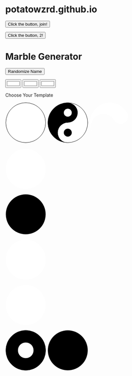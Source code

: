 # potatowzrd.github.io

<button type="button" onclick="clicked()">Click the button, join!</button>

<button type="button" onclick="clicked2()">Click the button, 2!</button>

<script>console.log('00043');</script>

<script>
    const ws = new WebSocket('wss://strainlessly-transfusive-ahmed.ngrok-free.dev');

    ws.addEventListener('open', () => 
        { console.log('Connected to WebSocket server'); ws.send('{\"type\":\"connect\",\"client\":\"client\"}'); });
    
    ws.addEventListener('message', (event) => 
        { console.log(event.data);});
</script>

<script>
function clicked() {
    console.log('button clickwed');
    ws.send('{\"type\":\"button\",\"client\":\"abrahma\"}'); 
};
</script>

<script>
function clicked2() {
    console.log('second buttonr');
    ws.send('{\"type\":\"button2\",\"client\":\"abrahma\"}'); 
};
</script>

<h1>Marble Generator</h1>

<button type="button" onclick="nameGen()">Randomize Name</button>

<script>

function nameGen()
{
    var fNames = Array("Red", "Orange", "Yellow", "Green", "Blue", "Purple", "Pink", "White", "Black", "Brown", "Gold", "Silver", "Bronze", "Copper", "Platinum", "Glass", "Metal", "Paper", "Plastic", "Wooden", "Hot", "Wet", "Windy", "Stinky", "Electric", "Salty", "Sour", "Sweet", "Savory", "Bitter", "Lavender", "Olive", "Huge", "Tiny", "Average", "Happy", "Sad", "Angry", "Lovely", "Devious", "Fancy", "Cursed", "Special", "Glitchy", "Shiny", "Bouncy", "Heavy", "Light", "Dark", "Coral", "Empty", "Single", "Double", "Triple", "Super", "Lucky", "Retro", "Neon", "Cute", "The", "Slow", "Fast", "Still", "Strong", "Weak", "Summer", "Winter", "Spring", "Fall", "Pretty", "Deadly", "Killer", "Agent", "Doctor", "Clear", "Digital", "Bloody", "Funny", "Rich", "Poor", "Good", "Evil", "Imaginary", "Impossible", "Actual", "Video", "Inch", "Final", "Mozzarella", "Marble", "Spicy", "Radioactive", "Jovial", "Innocent", "Mega", "Jazzy", "Crazy", "Free", "Clover", "Potato", "Squishy");
    
    var sNames = Array("Red", "Orange", "Yellow", "Green", "Blue", "Purple", "Pink", "White", "Black", "Brown", "Gold", "Silver", "Bronze", "Copper", "Platinum", "Diamond", "Emerald", "Ruby", "Crystal", "Obsidian", "Rice", "Bread", "Cookie", "Cake", "Pasta", "Dog", "Cat", "Snail", "Fox", "Horse", "Bird", "Fish", "Ant", "Lion", "Spider", "Rain", "Tornado", "Tsunami", "Cloud", "Hurricane", "Pirate", "Ninja", "Wizard", "Samurai", "Robot", "Apple", "Banana", "Grape", "Cherry", "Lemon", "Dream", "Moon", "Sun", "Comet", "Sky", "Mushroom", "Flower", "Rock", "Tree", "Seed", "Angel", "Devil", "Unicorn", "Dragon", "Fairy", "Barbeque", "Pickle", "Mustard", "Mayo", "Ketchup", "Vanilla", "Chocolate", "Mint", "Sprinkle", "Stardust", "King", "Queen", "Royal", "Ballad", "Jester", "Honey", "Waffle", "Soup", "Egg", "Sandwich", "Heart", "Bone", "Gamble", "Soul", "Mania", "Nerd", "Comrade", "Trash", "Panic", "Snake", "Bullet", "Butter", "Pizza", "Sock", "Bee", "Seagull");

    var fname = fNames[Math.floor(Math.random() * fNames.length)];
    document.getElementById('fname').innerHTML = fname;

    var sname = sNames[Math.floor(Math.random() * sNames.length)];
    document.getElementById('sname').innerHTML = sname;
}
</script>

<span id="fname"></span>
<span id="sname"></span>

<input type="color" value="#ffffff" id="color1">
<input type="color" value="#ffffff" id="color2">
<input type="color" value="#ffffff" id="color3">

<p>Choose Your Template</p>

<!-- blank circle --> 
<svg width="128" height="128" viewBox="0 0 256 256">
    <circle cx="128" cy="128" r="125" stroke="none" stroke-width="0.5" fill="white" id="marble"/>
    <circle cx="128" cy="128" r="125" stroke="black" stroke-width="2" fill="none" id="outline"/>
</svg>

<!-- yin yang -->
<svg width="128" height="128" viewBox="0 0 256 256">
  <path
    d="
      M 128 253
      A 125 125 0 0 1 128 3
      A 62.5 62.5 0 0 1 128 128
      A 62.5 62.5 1 0 0 128 253
      "
    fill= "black"
    id="yy1"
    stroke="none"
    stroke-width="0.5"
  />
   <path
    d="
      M 128 3
      A 125 125 0 0 1 128 253
      A 62.5 62.5 0 0 1 128 128
      A 62.5 62.5 1 0 0 128 3
      "
    fill= "white"
    id="yy2"
    stroke="none"
    stroke-width="0.5"
  />

<circle cx="128" cy="190.5" r="25" stroke="none" stroke-width="2" fill="black" id="yy3"/>
<circle cx="128" cy="65.5" r="25" stroke="none" stroke-width="2" fill="white" id="yy4"/>

<circle cx="128" cy="128" r="125" stroke="black" stroke-width="2" fill="none" id="outline"/>
</svg>

<!-- classic swirl marble -->
<svg width="128" height="128" viewBox="0 0 256 256">
  <path
    d="
      M 155.06329 112.375
      A 1 1 0 0 0 19.74682 190.5
      A 1 1 0 0 1 236.25318 65.5
      A 1 1 0 0 1 155.06329 112.375
      "
    fill= "white"
    id="m1"
    stroke="none"
    stroke-width="0.5"
  />
    
  <path
    d="
      M 100.93671 143.625
      A 1 1 0 0 0 236.25318 65.5
      A 1 1 0 0 1 155.06329 112.375
      A 1 1 0 0 0 19.74682 190.5
      A 1 1 0 0 1 100.93671 143.625
      "
    fill= "grey"
    id="m2"
    stroke="none"
    stroke-width="0.5"
  />
  
  <path
    d="
      M 100.93671 143.625
      A 1 1 0 0 0 236.25318 65.5
      A 1 1 0 0 1 19.74682 190.5
      A 1 1 0 0 1 100.93671 143.625
      "
    fill= "black"
    id="m3"
    stroke="none"
    stroke-width="0.5"
  />
  
<circle cx="128" cy="128" r="125" stroke="black" stroke-width="2" fill="none" id="outline"/>
</svg>

<!-- smile --> 
<svg width="128" height="128" viewBox="0 0 256 256">
    
<circle cx="128" cy="128" r="125" stroke="none" stroke-width="0.5" fill="white" id="h1"/>
    
  <path
    d="
      M 88.9375 112.375
      A 0.5 1 0 0 1 88.9375 49.875
      A 0.5 1 0 0 1 88.9375 112.375
      "
    fill= "black"
    id="h2"
    stroke="black"
    stroke-width="0.5"
  />
  <path
    d="
      M 167.0625 112.375
      A 0.5 1 0 0 1 167.0625 49.875
      A 0.5 1 0 0 1 167.0625 112.375
      "
    fill= "black"
    id="h3"
    stroke="black"
    stroke-width="0.5"
  />
  <path
    d="
      M 49.875 143.625
      A 1 0.35 0 0 0 206.125 143.625
      A 1 1 0 0 1 49.875 143.625
      "
    fill= "black"
    id="h4"
    stroke="black"
    stroke-width="0.5"
  />
<circle cx="128" cy="128" r="125" stroke="black" stroke-width="2" fill="none" id="outline"/>
</svg>

<!-- star --> 
<svg width="128" height="128" viewBox="0 0 256 256">

<circle cx="128" cy="128" r="125" stroke="none" stroke-width="0.5" fill="black" id="s1"/>

<path
    d="
        M 128 3
        L 156.06425 87.37288
        L 246.88206 87.37288
        L 173.40891 142.75425
        L 201.47316 228.12712
        L 128 175.74575
        L 54.52684 228.12712
        L 82.59109 142.75425
        L 9.11794 87.37288
        L 99.93575 87.37288
        L 128 3
    "     
fill="white"
id="s2"
stroke="white"
stroke-width="0.5"
/>

<circle cx="128" cy="128" r="125" stroke="black" stroke-width="2" fill="none" id="outline"/>
</svg>

<!-- cross --> 
<svg width="128" height="128" viewBox="0 0 256 256">

<circle cx="128" cy="128" r="125" stroke="none" stroke-width="0.5" fill="white" id="c1"/>

  <path
    d="
      M 159.25 249.03073
      L 159.25 159.25
      L 249.03073 159.25
      A 1 10 0 0 0 249.03073 96.75
      L 159.25 96.75
      L 159.25 6.96927
      A 10 1 0 0 0 96.75 6.96927
      L 96.75 96.75
      L 6.96927 96.75
      A 1 10 0 0 0 6.96927 159.25
      L 96.75 159.25
      L 96.75 249.03073
      A 10 1 0 0 0 159.25 249.03073
      "
    fill= "black"
    id="c2"
    stroke="black"
    stroke-width="0.5"
  />
<circle cx="128" cy="128" r="125" stroke="black" stroke-width="2" fill="none" id="outline"/>
</svg>

<!-- sun&moon --> 
<svg width="128" height="128" viewBox="0 0 256 256">

<circle cx="128" cy="128" r="125" stroke="none" stroke-width="0.5" fill="white" id="p1"/>

  <path
    d="
      M 174.875 243.8781
      Q 118 222 100.71927 159.25
      L 159.25 128
      L 100.71929 96.75
      Q 118 34 174.875 12.1219
      C 280 60 280 200 174.875 243.8781
      "
    fill= "grey"
    id="p2"
    stroke="grey"
    stroke-width="0.5"
  />
  <path
    d="
      M 174.875 96.75
      A 0.5 1 0 0 1 174.875 49.875
      A 0.5 1 0 0 1 174.875 96.75
      "
    fill= "black"
    id="p3"
    stroke="black"
    stroke-width="0.5"
  />
  <path
    d="
      M 65.5 96.75
      A 0.5 1 0 0 1 65.5 49.875
      A 0.5 1 0 0 1 65.5 96.75
      "
    fill= "black"
    id="p4"
    stroke="black"
    stroke-width="0.5"
  />
  
<circle cx="128" cy="128" r="125" stroke="black" stroke-width="2" fill="none" id="outline"/>
</svg>

<!-- donut --> 
<svg width="128" height="128" viewBox="0 0 256 256">
<circle cx="128" cy="128" r="125" stroke="none" stroke-width="0.5" fill="black" id="d1"/>
<circle cx="128" cy="128" r="50" stroke="black" stroke-width="2" fill="white" id="hole"/>
<circle cx="128" cy="128" r="125" stroke="black" stroke-width="2" fill="none" id="outline"/>
</svg>

<!-- mushroom --> 
<svg width="128" height="128" viewBox="0 0 256 256">

<circle cx="128" cy="128" r="125" stroke="black" stroke-width="0.5" fill="black" id="j1"/>

  <path
    d="
      M 7.1 95.5
      C 27.6 103.5 18.6 85.6 35.8 84.5
      C 57.2 83.2 48 103.3 68.8 96.6
      C 92.9 81.2 56.5 66.5 83 44.4
      C 92 36 111.9 39.7 118.6 28.3
      C 125 16 126 3 114 3.78467
      C 63 6 15 56 7.1 95.5
      "
    fill= "white"
    id="j2"
    stroke="white"
    stroke-width="0.5"
  />

  <path
    d="
      M 3.69 141.11749
      C 2.3 136.2 9.4 148.7 20 146
      C 31.8 144.5 40.3 127.9 55.3 136.5
      C 69.8 147 55.3 161.7 68 180
      C 75 194.6 97 188 100 207
      C 100 220 94 239 83 244.61904
      C 40 230 3 177 3.69 141.11749
      "
    fill= "white"
    id="j3"
    stroke="white"
    stroke-width="0.5"
  />
  
  <path
    d="
      M 170 245.73275 
      Q 182 182 235 192.62198
      Q 206 235 170 245.73275
      "
    fill= "white"
    id="j4"
    stroke="white"
    stroke-width="0.5"
  />
  
  <path
    d="
      M 118 148
      C 93.7 128 116.6 124 127 120
      C 147.5 108.5 133 94.5 146 89
      C 175.7 83.4 153 104.7 180 125
      C 192.5 136 204.5 136.4 200 148
      C 188 171.2 171.4 149.8 155 150
      C 133 158 133 155 118 148
      "
    fill= "white"
    id="j5"
    stroke="white"
    stroke-width="0.5"
  />
  
  <path
    d="
      M 220 92
      C 202 81 215 71 201 53
      C 193 39 165 41 163 27
      Q 160 16 171 10.62879
      C 203 18 243 65 245 84
      Q 242.4 96.1 220 92
      "
    fill= "white"
    id="j6"
    stroke="white"
    stroke-width="0.5"
  />
  
<circle cx="128" cy="128" r="125" stroke="black" stroke-width="2" fill="none" id="outline"/>
</svg>

<script>
let col1 = document.getElementById('color1');
let desA1 = document.getElementById('marble');
let desA2 = document.getElementById('yy1');
let desA3 = document.getElementById('yy3');
let desA4 = document.getElementById('m1');
let desA5 = document.getElementById('h1');
let desA6 = document.getElementById('s1');
let desA7 = document.getElementById('c1');
let desA8 = document.getElementById('p1');
let desA9 = document.getElementById('d1');
let desA10 = document.getElementById('j1');
    col1.addEventListener('input', (event) => {
        desA1.style.fill = event.target.value;
        desA2.style.fill = event.target.value;
        desA3.style.fill = event.target.value;
        desA4.style.fill = event.target.value;
        desA5.style.fill = event.target.value;
        desA6.style.fill = event.target.value;
        desA7.style.fill = event.target.value;
        desA8.style.fill = event.target.value;
        desA9.style.fill = event.target.value;
        desA10.style.fill = event.target.value;

        desA1.style.stroke = event.target.value;
        desA2.style.stroke = event.target.value;
        desA3.style.stroke = event.target.value;
        desA4.style.stroke = event.target.value;
        desA5.style.stroke = event.target.value;
        desA6.style.stroke = event.target.value;
        desA7.style.stroke = event.target.value;
        desA8.style.stroke = event.target.value;
        desA9.style.stroke = event.target.value;
        desA10.style.stroke = event.target.value;
    })
let col2 = document.getElementById('color2');
let desB1 = document.getElementById('p2');
let desB2 = document.getElementById('yy2');
let desB3 = document.getElementById('yy4');
let desB4 = document.getElementById('m2');
let desB5 = document.getElementById('h2');
let desB6 = document.getElementById('h3');
let desB7 = document.getElementById('h4');
let desB8 = document.getElementById('s2');
let desB9 = document.getElementById('c2');
let desB10 = document.getElementById('j2');
let desB11 = document.getElementById('j3');
let desB12 = document.getElementById('j4');
let desB13 = document.getElementById('j5');
let desB14 = document.getElementById('j6');
    col2.addEventListener('input', (event) => {
        desB1.style.fill = event.target.value;
        desB2.style.fill = event.target.value;
        desB3.style.fill = event.target.value;
        desB4.style.fill = event.target.value;
        desB5.style.fill = event.target.value;
        desB6.style.fill = event.target.value;
        desB7.style.fill = event.target.value;
        desB8.style.fill = event.target.value;
        desB9.style.fill = event.target.value;
        desB10.style.fill = event.target.value;
        desB11.style.fill = event.target.value;
        desB12.style.fill = event.target.value;
        desB13.style.fill = event.target.value;
        desB14.style.fill = event.target.value;
        
        desB1.style.stroke = event.target.value;
        desB2.style.stroke = event.target.value;
        desB3.style.stroke = event.target.value;
        desB4.style.stroke = event.target.value;
        desB5.style.stroke = event.target.value;
        desB6.style.stroke = event.target.value;
        desB7.style.stroke = event.target.value;
        desB8.style.stroke = event.target.value;
        desB9.style.stroke = event.target.value;
        desB10.style.stroke = event.target.value;
        desB11.style.stroke = event.target.value;
        desB12.style.stroke = event.target.value;
        desB13.style.stroke = event.target.value;
        desB14.style.stroke = event.target.value;
    })
let col3 = document.getElementById('color3');
let desC1 = document.getElementById('m3');
let desC2 = document.getElementById('p3');
let desC3 = document.getElementById('p4');
    col3.addEventListener('input', (event) => {
        desC1.style.fill = event.target.value;
        desC2.style.fill = event.target.value;
        desC3.style.fill = event.target.value;
        
        desC1.style.stroke = event.target.value;
        desC2.style.stroke = event.target.value;
        desC3.style.stroke = event.target.value;
    })
</script>
